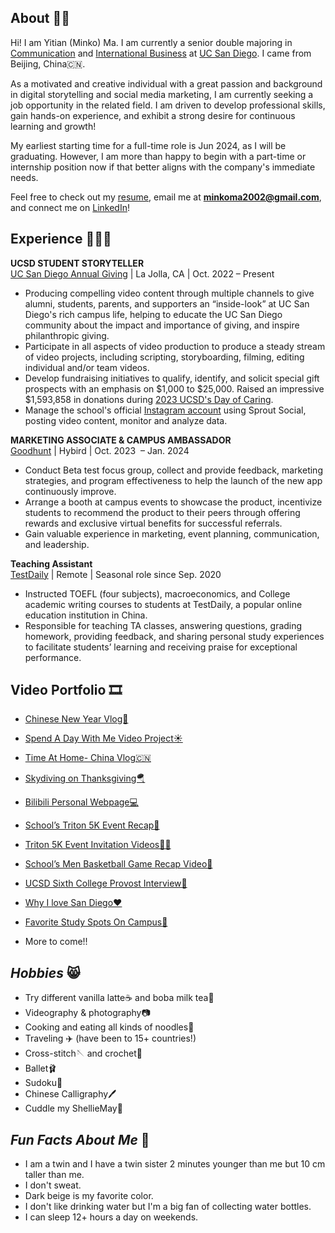 ## About 👋🏼
Hi! I am Yitian (Minko) Ma. I am currently a senior double majoring in [Communication](https://communication.ucsd.edu/) and [International Business](https://isp.ucsd.edu/) at [UC San Diego](https://ucsd.edu/). I came from Beijing, China🇨🇳.

As a motivated and creative individual with a great passion and background in digital storytelling and social media marketing, I am currently seeking a job opportunity in the related field. I am driven to develop professional skills, gain hands-on experience, and exhibit a strong desire for continuous learning and growth!

My earliest starting time for a full-time role is Jun 2024, as I will be graduating. However, I am more than happy to begin with a part-time or internship position now if that better aligns with the company's immediate needs.

Feel free to check out my [resume](https://docs.google.com/document/d/1oiS40n4E6xrcNJoNwyxmOWYLj2h-8s7bKufqQRAZhfU/edit), email me at **minkoma2002@gmail.com**, and connect me on [LinkedIn](https://www.linkedin.com/in/minko-ma-281519255/)!

## Experience 💁🏻‍♀️
**UCSD STUDENT STORYTELLER** <br>
[UC San Diego Annual Giving](https://giving.ucsd.edu/) | La Jolla, CA | Oct. 2022 – Present
* Producing compelling video content through multiple channels to give alumni, students, parents, and supporters an “inside-look” at UC San Diego's rich campus life, helping to educate the UC San Diego community about the impact and importance of giving, and inspire philanthropic giving.
* Participate in all aspects of video production to produce a steady stream of video projects, including scripting, storyboarding, filming, editing individual and/or team videos.
* Develop fundraising initiatives to qualify, identify, and solicit special gift prospects with an emphasis on $1,000 to $25,000. Raised an impressive $1,593,858 in donations during [2023 UCSD's Day of Caring](https://ucare.ucsd.edu/pages/home-2308).
* Manage the school's official [Instagram account](https://www.instagram.com/ucsdstorytellers) using Sprout Social, posting video content, monitor and analyze data.

**MARKETING ASSOCIATE & CAMPUS AMBASSADOR**<br>
[Goodhunt](https://www.goodhunt.com/gh-page/home#about) | Hybird | Oct. 2023  – Jan. 2024
* Conduct Beta test focus group, collect and provide feedback, marketing strategies, and program effectiveness to help the launch of the new app continuously improve.
* Arrange a booth at campus events to showcase the product, incentivize students to recommend the product to their peers through offering rewards and exclusive virtual benefits for successful referrals.
* Gain valuable experience in marketing, event planning, communication, and leadership.

**Teaching Assistant**<br>
[TestDaily](https://www.testdaily.cn/) | Remote | Seasonal role since Sep. 2020
* Instructed TOEFL (four subjects), macroeconomics, and College academic writing courses to students at TestDaily, a popular online education institution in China.
* Responsible for teaching TA classes, answering questions, grading homework, providing feedback, and sharing personal study experiences to facilitate students’ learning and receiving praise for exceptional performance.

## **Video Portfolio** 🎞️
* [Chinese New Year Vlog🥳](https://www.instagram.com/p/CnxFVnZJ-c2/)

* [Spend A Day With Me Video Project☀️](https://youtu.be/q2FydPe0dEs?si=Hiq64SotP45n8kg3)

* [Time At Home- China Vlog🇨🇳](https://www.instagram.com/p/Czt-H4xPql_/)

* [Skydiving on Thanksgiving🪂](https://www.instagram.com/p/C1C-v7sPo2n/)

* [Bilibili Personal Webpage💻](https://space.bilibili.com/27967565?spm_id_from=333.999.0.0)

* [School’s Triton 5K Event Recap🏃](https://www.instagram.com/p/CyyrS56P3Up/)

* [Triton 5K Event Invitation Videos🙌🏻](https://www.instagram.com/p/CylwhxduHmM/)

* [School’s Men Basketball Game Recap Video🏀](https://www.instagram.com/p/Cqt1l_DJgZ7/)

* [UCSD Sixth College Provost Interview🎤](https://www.youtube.com/watch?v=qGBwtQJhGSU&t=18s)

* [Why I love San Diego❤️](https://www.instagram.com/p/Co8DVJmDtAN/)

* [Favorite Study Spots On Campus🏫](https://www.instagram.com/p/Cn7oQQUD6-c/)

* More to come!!



## *Hobbies* 😸
* Try different vanilla latte☕️ and boba milk tea🧋
* Videography & photography📷
* Cooking and eating all kinds of noodles🍜
* Traveling ✈️ (have been to 15+ countries!)
* Cross-stitch🪡 and crochet🧶
* Ballet🩰
* Sudoku🔢
* Chinese Calligraphy🖊️
* Cuddle my ShellieMay🧸

## *Fun Facts About Me* 🤫
* I am a twin and I have a twin sister 2 minutes younger than me but 10 cm taller than me.
* I don't sweat.
* Dark beige is my favorite color.
* I don't like drinking water but I'm a big fan of collecting water bottles.
* I can sleep 12+ hours a day on weekends.